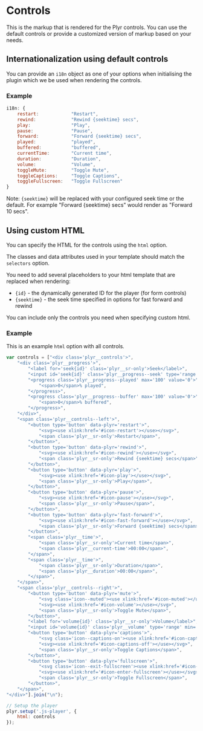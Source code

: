 # Controls

This is the markup that is rendered for the Plyr controls. You can use the default controls or provide a customized version of markup based on your needs.

## Internationalization using default controls

You can provide an `i18n` object as one of your options when initialising the plugin which we be used when rendering the controls.

### Example

```javascript
i18n: {
    restart:            "Restart",
    rewind:             "Rewind {seektime} secs",
    play:               "Play",
    pause:              "Pause",
    forward:            "Forward {seektime} secs",
    played:             "played",
    buffered:           "buffered",
    currentTime:        "Current time",
    duration:           "Duration",
    volume:             "Volume",
    toggleMute:         "Toggle Mute",
    toggleCaptions:     "Toggle Captions",
    toggleFullscreen:   "Toggle Fullscreen"
}
```

Note: `{seektime}` will be replaced with your configured seek time or the default. For example "Forward {seektime} secs" would render as "Forward 10 secs".

## Using custom HTML

You can specify the HTML for the controls using the `html` option.

The classes and data attributes used in your template should match the `selectors` option.

You need to add several placeholders to your html template that are replaced when rendering:

- `{id}` - the dynamically generated ID for the player (for form controls)
- `{seektime}` - the seek time specified in options for fast forward and rewind

You can include only the controls you need when specifying custom html.

### Example

This is an example `html` option with all controls.

```javascript
var controls = ["<div class='plyr__controls'>",
    "<div class='plyr__progress'>",
        "<label for='seek{id}' class='plyr__sr-only'>Seek</label>",
        "<input id='seek{id}' class='plyr__progress--seek' type='range' min='0' max='100' step='0.5' value='0' data-plyr='seek'>",
        "<progress class='plyr__progress--played' max='100' value='0'>",
            "<span>0</span>% played",
        "</progress>",
        "<progress class='plyr__progress--buffer' max='100' value='0'>",
            "<span>0</span>% buffered",
        "</progress>",
    "</div>",
    "<span class='plyr__controls--left'>",
        "<button type='button' data-plyr='restart'>",
            "<svg><use xlink:href='#icon-restart'></use></svg>",
            "<span class='plyr__sr-only'>Restart</span>",
        "</button>",
        "<button type='button' data-plyr='rewind'>",
            "<svg><use xlink:href='#icon-rewind'></use></svg>",
            "<span class='plyr__sr-only'>Rewind {seektime} secs</span>",
        "</button>",
        "<button type='button' data-plyr='play'>",
            "<svg><use xlink:href='#icon-play'></use></svg>",
            "<span class='plyr__sr-only'>Play</span>",
        "</button>",
        "<button type='button' data-plyr='pause'>",
            "<svg><use xlink:href='#icon-pause'></use></svg>",
            "<span class='plyr__sr-only'>Pause</span>",
        "</button>",
        "<button type='button' data-plyr='fast-forward'>",
            "<svg><use xlink:href='#icon-fast-forward'></use></svg>",
            "<span class='plyr__sr-only'>Forward {seektime} secs</span>",
        "</button>",
        "<span class='plyr__time'>",
            "<span class='plyr__sr-only'>Current time</span>",
            "<span class='plyr__current-time'>00:00</span>",
        "</span>",
        "<span class='plyr__time'>",
            "<span class='plyr__sr-only'>Duration</span>",
            "<span class='plyr__duration'>00:00</span>",
        "</span>",
    "</span>",
    "<span class='plyr__controls--right'>",
        "<button type='button' data-plyr='mute'>",
            "<svg class='icon--muted'><use xlink:href='#icon-muted'></use></svg>",
            "<svg><use xlink:href='#icon-volume'></use></svg>",
            "<span class='plyr__sr-only'>Toggle Mute</span>",
        "</button>",
        "<label for='volume{id}' class='plyr__sr-only'>Volume</label>",
        "<input id='volume{id}' class='plyr__volume' type='range' min='0' max='10' value='5' data-plyr='volume'>",
        "<button type='button' data-plyr='captions'>",
            "<svg class='icon--captions-on'><use xlink:href='#icon-captions-on'></use></svg>",
            "<svg><use xlink:href='#icon-captions-off'></use></svg>",
            "<span class='plyr__sr-only'>Toggle Captions</span>",
        "</button>",
        "<button type='button' data-plyr='fullscreen'>",
            "<svg class='icon--exit-fullscreen'><use xlink:href='#icon-exit-fullscreen'></use></svg>",
            "<svg><use xlink:href='#icon-enter-fullscreen'></use></svg>",
            "<span class='plyr__sr-only'>Toggle Fullscreen</span>",
        "</button>",
    "</span>",
"</div>"].join("\n");

// Setup the player
plyr.setup('.js-player', {
    html: controls
});
```
